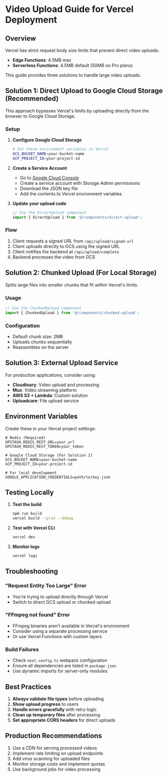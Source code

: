 # Video Upload Guide for Vercel Deployment

## Overview

Vercel has strict request body size limits that prevent direct video uploads:
- **Edge Functions**: 4.5MB max
- **Serverless Functions**: 4.5MB default (50MB on Pro plans)

This guide provides three solutions to handle large video uploads.

## Solution 1: Direct Upload to Google Cloud Storage (Recommended)

This approach bypasses Vercel's limits by uploading directly from the browser to Google Cloud Storage.

### Setup

1. **Configure Google Cloud Storage**
   ```bash
   # Set these environment variables in Vercel
   GCS_BUCKET_NAME=your-bucket-name
   GCP_PROJECT_ID=your-project-id
   ```

2. **Create a Service Account**
   - Go to [Google Cloud Console](https://console.cloud.google.com)
   - Create a service account with Storage Admin permissions
   - Download the JSON key file
   - Add the contents to Vercel environment variables

3. **Update your upload code**
   ```typescript
   // Use the DirectUpload component
   import { DirectUpload } from '@/components/direct-upload';
   ```

### Flow
1. Client requests a signed URL from `/api/upload/signed-url`
2. Client uploads directly to GCS using the signed URL
3. Client notifies the backend at `/api/upload/complete`
4. Backend processes the video from GCS

## Solution 2: Chunked Upload (For Local Storage)

Splits large files into smaller chunks that fit within Vercel's limits.

### Usage
```typescript
// Use the ChunkedUpload component
import { ChunkedUpload } from '@/components/chunked-upload';
```

### Configuration
- Default chunk size: 2MB
- Uploads chunks sequentially
- Reassembles on the server

## Solution 3: External Upload Service

For production applications, consider using:
- **Cloudinary**: Video upload and processing
- **Mux**: Video streaming platform
- **AWS S3 + Lambda**: Custom solution
- **Uploadcare**: File upload service

## Environment Variables

Create these in your Vercel project settings:

```env
# Redis (Required)
UPSTASH_REDIS_REST_URL=your_url
UPSTASH_REDIS_REST_TOKEN=your_token

# Google Cloud Storage (For Solution 1)
GCS_BUCKET_NAME=your-bucket-name
GCP_PROJECT_ID=your-project-id

# For local development
GOOGLE_APPLICATION_CREDENTIALS=path/to/key.json
```

## Testing Locally

1. **Test the build**
   ```bash
   npm run build
   vercel build --prod --debug
   ```

2. **Test with Vercel CLI**
   ```bash
   vercel dev
   ```

3. **Monitor logs**
   ```bash
   vercel logs
   ```

## Troubleshooting

### "Request Entity Too Large" Error
- You're trying to upload directly through Vercel
- Switch to direct GCS upload or chunked upload

### "FFmpeg not found" Error
- FFmpeg binaries aren't available in Vercel's environment
- Consider using a separate processing service
- Or use Vercel Functions with custom layers

### Build Failures
- Check `next.config.ts` webpack configuration
- Ensure all dependencies are listed in `package.json`
- Use dynamic imports for server-only modules

## Best Practices

1. **Always validate file types** before uploading
2. **Show upload progress** to users
3. **Handle errors gracefully** with retry logic
4. **Clean up temporary files** after processing
5. **Set appropriate CORS headers** for direct uploads

## Production Recommendations

1. Use a CDN for serving processed videos
2. Implement rate limiting on upload endpoints
3. Add virus scanning for uploaded files
4. Monitor storage costs and implement quotas
5. Use background jobs for video processing 